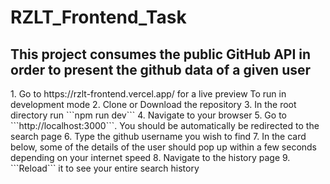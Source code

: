 <h1>RZLT_Frontend_Task</h1>
<h2>This project consumes the public GitHub API in order to present the github data of a given user</h2> 
1. Go to https://rzlt-frontend.vercel.app/ for a live preview
   To run in development mode
2. Clone or Download the repository 
3. In the root directory run ```npm run dev```
4. Navigate to your browser
5. Go to ```http://localhost:3000```. You should be automatically be redirected to the search page
6. Type the github username you wish to find
7. In the card below, some of the details of the user should pop up within a few seconds depending on your internet speed
8. Navigate to the history page
9. ```Reload``` it to see your entire search history

